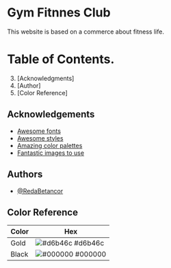 # Gym Fitnnes Club

This website is based on a commerce about fitness life.

# Table of Contents.

3. [Acknowledgments]
4. [Author]
5. [Color Reference]

## Acknowledgements

- [Awesome fonts](https://fontawesome.com/)
- [Awesome styles](https://uiverse.io/)
- [Amazing color palettes](https://uicolors.app/create)
- [Fantastic images to use](https://www.peakpx.com/en/hd-wallpaper-desktop-vdklz)

## Authors

- [@RedaBetancor](https://github.com/RedaBetancor)

## Color Reference

| Color | Hex                                                              |
| ----- | ---------------------------------------------------------------- |
| Gold  | ![#d6b46c](https://via.placeholder.com/10/d6b46c?text=+) #d6b46c |
| Black | ![#000000](https://via.placeholder.com/10/000000?text=+) #000000 |
